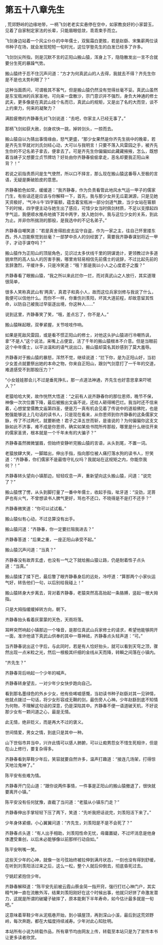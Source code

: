 # 第五十八章先生
,  荒郊野岭的边缘地带，一柄飞剑老老实实悬停在空中，如家教良好的小家碧玉，见着了自家制定家法的长辈，只能眉眼低敛，乖乖束手而立。
   飞剑身边站着一个风尘仆仆的中年儒士，双鬓霜白更胜，若是赵繇、宋集薪两位读书种子在场，就会发现短短一旬时光，这位学塾先生的白发已经多了许多。
   飞剑剑尖所指，则是沉默不言的正阳山搬山猿，浑身上下，隐隐散发出一言不合就要分生死的暴躁气势。
   搬山猿终于忍不住沉声问道：“方才为何真武山的人去得，我就去不得？齐先生你是不是也太势利眼了？”
   这种当面质问，可谓极其不客气，但是搬山猿仍然没有觉得丝毫不妥。真武山虽然是东宝瓶洲的兵家圣地，可向来一盘散沙，宗门意识并不强烈，身负大神通的修士武夫，更多像是在真武山挂个名而已，真武山的规矩，又是出了名的大而空，谈不上约束力，何来的凝聚力？
   满脸疲倦的齐静春先对飞剑说道：“去吧，你家主人已经无事了。”
   那柄飞剑如获大赦，剑身欢快一跳，掉转剑头，一掠而去。
   搬山猿自以为猜出事情缘由，怒气更盛，“那少女果然是你齐先生挑中的晚辈，若是齐先生早就对刘氏剑经心动，大可以与我明言！只要不落入风雷园之手，被齐先生你的不记名弟子拿去，便拿去了。可是齐先生你偏偏如此藏藏掖掖，怎么，既想着当婊子又想要立贞节牌坊？好处由你齐静春偷偷拿走，恶名却要我正阳山来背？！”
   若说之前指责质问是生气使然，所以口不择言，那么现在搬山猿这番辱人至极的言语，无疑是撕破脸皮的意思。
   齐静春脸色如常，缓缓道：“我齐静春，作为负责看管此地风水气运一甲子的儒家门生，有些话还是应该与你解释一下，首先，我与那少女并无瓜葛渊源，只是见她天资极好，‘气冲斗牛’四字匾额，蕴含着宝瓶洲一部分剑道气数，当少女站在匾额下的时候，四字便主动与她生出了感应，可惜少女当时佩剑材质，不足以支撑起四字气运，我便顺水推舟地摘下其中两字，放入她剑中。我与这位少女的关系，到此为止。并非你所揣测的那般，是我选中的不记名弟子。”
   齐静春自嘲笑道：“若是真舍得脸皮去监守自盗，作为一家之主，往自己怀里搂东西，外人岂能察觉到丝毫？一部梦中杀人的剑经罢了，需要我齐静春谋划将近一甲子，才动手谋夺吗？”
   搬山猿作为正阳山的顶层角色，见识过太多伏线千里的阴谋诡计，更领教过许多道貌岸然的高人仙人的厉害手腕，哪里肯轻易相信先前儒士的说辞，不过比起先前的言辞激烈，平缓许多，只是冷笑道：“哦？那是我以小人之心度君子之腹？”
   齐静春看了眼搬山猿，“我之所以来此拦你一拦，而对真武山之人放行，其实道理很简单，
   很多人笑称真武山有‘两真’，真君子和真小人，故而这位兵家剑修与我说了什么，我便可以信他什么。而你不一样，你重伤刘羡阳，坏其大道前程，却故意留其性命，以防自己被我过早驱逐出境，你这种人……”
   说到这里，齐静春笑了笑，“哦，差点忘了，你不是人。”
   搬山猿眯起眼，双拳紧握，关节吱吱作响。
   如果是死敌风雷园，或是看不惯正阳山的修士，对他这头护山猿进行冷嘲热讽，拿“不是人”这个说法，来嘴上占便宜，活了千年的搬山猿根本不介意。但是当眼前这个中年儒士，以平淡温和的语气说出口，搬山猿却莫名其妙感到了莫大羞辱。
   齐静春对于搬山猿的暴怒，浑然不觉，继续说道：“拦下你，是为正阳山好，当初少女差点就要祭出她的本命之物，你来自正阳山，跟剑气剑意打了一千年的交道，难道感受不到那股压力？”
   “小女娃娃那会儿不过是垂死挣扎，那一点道法神通，齐先生也好意思拿来吓唬人？”
   老猿哈哈大笑，故作恍然大悟道：“之前有人说齐静春你的那位恩师，晚节不保，神像一次次位置下降，最后被搬出文庙不说，还给人砸得稀巴烂。我当时还不信来着，心想堂堂儒教文庙第四圣，便是万一真有机会见着了传说中的道祖佛陀，也是勉强能够说上几句话的读书人，只是现在看来，从你恩师到你齐静春的这条儒家文脉，传了不过两代，就要断绝！君子之泽五世而斩，是谁说的？为何偏偏你这支文脉如此不济事，难不成是你恩师，确实如某些书院所传那般，哪里是什么继往开来的儒家圣贤，根本就是一个千年未有的大骗子？”
   齐静春虽然微微皱眉，但始终安静听完搬山猿的言语，从头到尾，不置一词。
   老猿放肆大笑，一脚踏出，伸出手指，指向那位被人痛打落水狗的读书人，狞笑道：“齐静春，你们儒家不是最恪守礼仪吗？我就站在这规矩之内，你能奈我何？！”
   齐静春转头望向小镇那边，轻轻叹息一声，重新望向这头搬山猿，问道：“说完了？”
   搬山猿愣了愣，从头到脚打量了一番中年儒士，收起手指，呲牙道：“没劲，泥菩萨也有火气，不曾想读书人脾气更好，骂也不还口，不晓得是不是打不还手？”
   齐静春微笑道：“你可以试试看。”
   搬山猿似有心动，不过总算没有出手。
   搬山猿问道：“齐静春，你一定要拦阻我进去？”
   齐静春答道：“后果之重，一座正阳山承受不起。”
   搬山猿沉声问道：“当真？”
   齐静春没有故弄玄虚，也没有一气之下就给搬山猿让路，仍是耐着性子点头道：“当真。”
   搬山猿揉了揉下巴，最后瞥了眼齐静春身后的远处，冷哼道：“算那两个小家伙运气好，转告他们一句，以后别给我碰上！”
   搬山猿转身大步离去，背对着齐静春，老猿突然高高抬起一条胳膊，竖起一根大拇指。
   只是大拇指缓缓掉转方向，朝下。
   齐静春抬头看着灰蒙蒙的天色，天雨将落。
   耳畔突然响起小镇那边一个嗓音，是那位真武山兵家修士的请求，希望他能够网开一面，准许他请下真武山供奉的其中一尊神祗，齐静春点头轻声道：“可。”
   当齐静春说出这个字后，与此同时，若是有人恰好抬头，就可以看到天穹之顶，骤然出现一点米粒之光，然后一根极其纤细的金线从天而降，转瞬之间落在小镇内。
   “齐先生？”
   齐静春背后响起一个少年的喊声。
   齐静春转身望去，一对少年少女快步跑向自己。
   看到那名墨绿色的外乡少女，他有些唏嘘感慨，当初读书种子赵繇对其一见钟情，他就点拨过一句话，将少女形容成无鞘的剑，最伤旁人心神。少年赵繇到底不知情为何物，不理解这句话的深意，仍是深陷其中。齐静春不便一语道破天机，不好说那少女有一颗问道之心，最是无情。
   此无情，绝非贬义，而是再大不过的褒义。
   世间情爱，男女之情，到底只是其中一种。
   山下世俗市井当中，兴许此情可以感人肺腑，可以让痴男怨女不惜生死相许，但是在山上修行，要复杂得多。
   齐静春看到草鞋少年后，笑容就要自然许多，温声打趣道：“接连几场架，打得惊天地泣鬼神了。”
   陈平安有些难为情。
   齐静春开门见山道：“跟你说两件事情，一件事是正阳山的搬山猿撤退了，很快就要离开小镇。”
   陈平安没有任何犹豫，直截了当问道：“老猿从小镇东门走？”
   齐静春伸出手掌轻轻下压了两下，笑道：“先听我把话说完，刘羡阳活下来了。”
   少年身体紧绷，小心翼翼问道：“齐先生，刘羡阳是不是不会死了？”
   齐静春点头道：“有人出手相助，刘羡阳性命无忧，毋庸置疑，不过坏消息是他身体遭受重创，以后未必能够像以前那样行动自如。”
   陈平安咧嘴一笑。
   这些天少年的心神，就像一张弓弦始终被拉伸到满月状态，一刻也没有得到舒缓，在听到刘羡阳活过来之后，这么一松，整个人就后仰倒去，彻底昏死过去。
   宁姚赶紧抱住少年。
   齐静春解释道：“陈平安先前被云霞山蔡金简一指开窍，强行打烂心神门户，其实精气神一直在流散外泻，结果刘羡阳刚好在这个时候出事，他就只好拼了命激发潜力，这就是所谓的破罐子破摔了，原本能剩下半年寿命，如今估计最多就是一旬吧。”
   这意味着草鞋少年从泥瓶巷开始，到小镇屋顶，再到深山小溪，最后到这荒郊野岭，每次奔跑，都在大幅度持续减寿。少年对此心知肚明。
  本站所有小说为转载作品，所有章节均由网友上传，转载至本站只是为了宣传本书让更多读者欣赏。